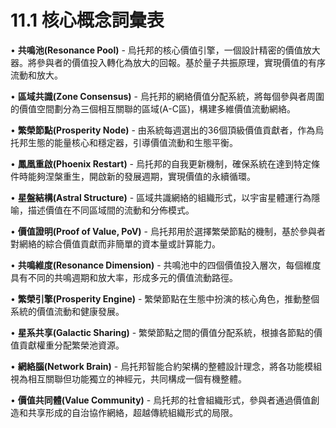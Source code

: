 # 11.1 核心概念詞彙表

• **共鳴池(Resonance Pool)** - 烏托邦的核心價值引擎，一個設計精密的價值放大器。將參與者的價值投入轉化為放大的回報。基於量子共振原理，實現價值的有序流動和放大。

• **區域共識(Zone Consensus)** - 烏托邦的網絡價值分配系統，將每個參與者周圍的價值空間劃分為三個相互關聯的區域(A-C區)，構建多維價值流動網絡。

• **繁榮節點(Prosperity Node)** - 由系統每週選出的36個頂級價值貢獻者，作為烏托邦生態的能量核心和穩定器，引導價值流動和生態平衡。

• **鳳凰重啟(Phoenix Restart)** - 烏托邦的自我更新機制，確保系統在達到特定條件時能夠涅槃重生，開啟新的發展週期，實現價值的永續循環。

• **星盤結構(Astral Structure)** - 區域共識網絡的組織形式，以宇宙星體運行為隱喻，描述價值在不同區域間的流動和分佈模式。

• **價值證明(Proof of Value, PoV)** - 烏托邦用於選擇繁榮節點的機制，基於參與者對網絡的綜合價值貢獻而非簡單的資本量或計算能力。

• **共鳴維度(Resonance Dimension)** - 共鳴池中的四個價值投入層次，每個維度具有不同的共鳴週期和放大率，形成多元的價值流動路徑。

• **繁榮引擎(Prosperity Engine)** - 繁榮節點在生態中扮演的核心角色，推動整個系統的價值流動和健康發展。

• **星系共享(Galactic Sharing)** - 繁榮節點之間的價值分配系統，根據各節點的價值貢獻權重分配繁榮池資源。

• **網絡腦(Network Brain)** - 烏托邦智能合約架構的整體設計理念，將各功能模組視為相互關聯但功能獨立的神經元，共同構成一個有機整體。

• **價值共同體(Value Community)** - 烏托邦的社會組織形式，參與者通過價值創造和共享形成的自治協作網絡，超越傳統組織形式的局限。